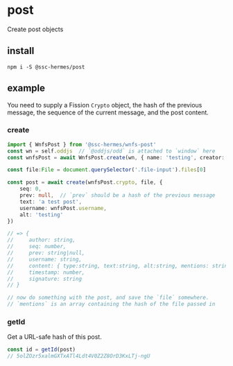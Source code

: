 # post
Create post objects

## install
```
npm i -S @ssc-hermes/post
```

## example
You need to supply a Fission `Crypto` object, the hash of the previous message, the sequence of the current message, and the post content.

### create

```ts
import { WnfsPost } from '@ssc-hermes/wnfs-post'
const wn = self.oddjs  // `@oddjs/odd` is attached to `window` here
const wnfsPost = await WnfsPost.create(wn, { name: 'testing', creator: 'test' })

const file:File = document.querySelector('.file-input').files[0]

const post = await create(wnfsPost.crypto, file, {
    seq: 0,
    prev: null,  // `prev` should be a hash of the previous message
    text: 'a test post',
    username: wnfsPost.username,
    alt: 'testing'
})

// => {
//     author: string,
//     seq: number,
//     prev: string|null,
//     username: string,
//     content: { type:string, text:string, alt:string, mentions: string[] }
//     timestamp: number,
//     signature: string
// }

// now do something with the post, and save the `file` somewhere.
// `mentions` is an array containing the hash of the file passed in
```

### getId
Get a URL-safe hash of this post. 

```js
const id = getId(post)
// 5olZOzr5xalmGXTxATl4Ldt4V0Z2Z8OrD3KxLTj-ngU
```
